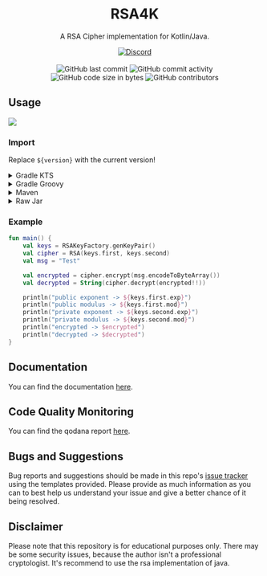 <h1 align="center">RSA4K</h1>

<p align="center">A RSA Cipher implementation for Kotlin/Java.</p>

<div align="center">
    <a href="https://discord.gg/5UmsQP4MFH"><img src="https://img.shields.io/discord/610120595765723137?logo=discord" alt="Discord"/></a>
    <br><br>
    <img src="https://img.shields.io/github/last-commit/Lyzev/RSA4K" alt="GitHub last commit"/>
    <img src="https://img.shields.io/github/commit-activity/w/Lyzev/RSA4K" alt="GitHub commit activity"/>
    <br>
    <img src="https://img.shields.io/github/languages/code-size/Lyzev/RSA4K" alt="GitHub code size in bytes"/>
    <img src="https://img.shields.io/github/contributors/Lyzev/RSA4K" alt="GitHub contributors"/>
</div>

## Usage

[![](https://jitpack.io/v/Lyzev/RSA4K.svg?label=Release)](https://jitpack.io/#Lyzev/RSA4K)

### Import

Replace `${version}` with the current version!

<details>
        <summary>Gradle KTS</summary>

```kotlin
repositories {
    maven("https://jitpack.io")
}

dependencies {
    implementation("com.github.Lyzev:RSA4K:${version}")
}
```

</details>

<details>
        <summary>Gradle Groovy</summary>

```
repositories {
	maven { url 'https://jitpack.io' }
}

dependencies {
    implementation 'com.github.Lyzev:RSA4K:${version}'
}
```

</details>

<details>
        <summary>Maven</summary>

```
<repositories>
    <repository>
        <id>jitpack.io</id>
        <url>https://jitpack.io</url>
    </repository>
</repositories>

<dependencies>
    <dependency>
        <groupId>com.github.Lyzev</groupId>
        <artifactId>RSA4K</artifactId>
        <version>${version}</version>
    </dependency>
</dependencies>
```

</details>

<details>
        <summary>Raw Jar</summary>

1. Go to the [release page](https://github.com/Lyzev/RSA4K/releases).
2. Download RSA4K-${version}-all.jar.
3. Add the jar to your classpath.

</details>

### Example

```kotlin
fun main() {
    val keys = RSAKeyFactory.genKeyPair()
    val cipher = RSA(keys.first, keys.second)
    val msg = "Test"

    val encrypted = cipher.encrypt(msg.encodeToByteArray())
    val decrypted = String(cipher.decrypt(encrypted!!))

    println("public exponent -> ${keys.first.exp}")
    println("public modulus -> ${keys.first.mod}")
    println("private exponent -> ${keys.second.exp}")
    println("private modulus -> ${keys.second.mod}")
    println("encrypted -> $encrypted")
    println("decrypted -> $decrypted")
}
```

## Documentation

You can find the documentation [here](https://lyzev.github.io/RSA4K/dokka).

## Code Quality Monitoring

You can find the qodana report [here](https://lyzev.github.io/RSA4K/qodana).

## Bugs and Suggestions

Bug reports and suggestions should be made in this repo's [issue tracker](https://github.com/Lyzev/RSA4K/issues)
using the templates provided. Please provide as much information as you can to best help us understand your issue and
give a better chance of it being resolved.

## Disclaimer
Please note that this repository is for educational purposes only. There may be some security issues, because the author isn't a professional cryptologist. It's recommend to use the rsa implementation of java.
